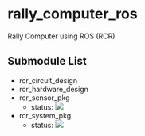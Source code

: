 # rally_computer_ros
Rally Computer using ROS (RCR)

## Submodule List
- rcr_circuit_design
- rcr_hardware_design
- rcr_sensor_pkg
  - status: [![](https://github.com/calm0815/rcr_sensor_pkg/workflows/CI/badge.svg)](https://github.com/calm0815/rcr_sensor_pkg/actions)
- rcr_system_pkg
  - status: [![](https://github.com/calm0815/rcr_system_pkg/workflows/CI/badge.svg)](https://github.com/calm0815/rcr_system_pkg/actions)
